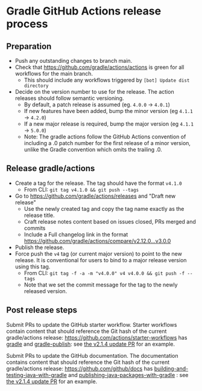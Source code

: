 # Gradle GitHub Actions release process

## Preparation
- Push any outstanding changes to branch main.
- Check that https://github.com/gradle/actions/actions is green for all workflows for the main branch.
  - This should include any workflows triggered by `[bot] Update dist directory`
- Decide on the version number to use for the release. The action releases should follow semantic versioning.
  - By default, a patch release is assumed (eg. `4.0.0` → `4.0.1`)
  - If new features have been added, bump the minor version (eg `4.1.1` → `4.2.0`)
  - If a new major release is required, bump the major version (eg `4.1.1` → `5.0.0`)
  - Note: The gradle actions follow the GitHub Actions convention of including a .0 patch number for the first release of a minor version, unlike the Gradle convention which omits the trailing .0.

## Release gradle/actions
- Create a tag for the release. The tag should have the format `v4.1.0`
  - From CLI: `git tag v4.1.0 && git push --tags`
- Go to https://github.com/gradle/actions/releases and "Draft new release"
  - Use the newly created tag and copy the tag name exactly as the release title.
  - Craft release notes content based on issues closed, PRs merged and commits
  - Include a Full changelog link in the format https://github.com/gradle/actions/compare/v2.12.0...v3.0.0
- Publish the release.
- Force push the `v4` tag (or current major version) to point to the new release. It is conventional for users to bind to a major release version using this tag.
  - From CLI: `git tag -f -a -m "v4.0.0" v4 v4.0.0 && git push -f --tags`
  - Note that we set the commit message for the tag to the newly released version.

## Post release steps

Submit PRs to update the GitHub starter workflow. Starter workflows contain content that should reference the Git hash of the current gradle/actions release:
https://github.com/actions/starter-workflows has [gradle](https://github.com/actions/starter-workflows/blob/main/ci/gradle.yml) and [gradle-publish](https://github.com/actions/starter-workflows/blob/main/ci/gradle-publish.yml): see [the v2.1.4 update PR](https://github.com/actions/starter-workflows/pull/1489) for an example.

Submit PRs to update the GitHub documentation. The documentation contains content that should reference the Git hash of the current gradle/actions release:
https://github.com/github/docs has [building-and-testing-java-with-gradle](https://github.com/github/docs/blob/main/content/actions/automating-builds-and-tests/building-and-testing-java-with-gradle.md) and [publishing-java-packages-with-gradle](https://github.com/github/docs/blob/main/content/actions/publishing-packages/publishing-java-packages-with-gradle.md) : see [the v2.1.4 update PR](https://github.com/github/docs/pull/16392) for an example.

